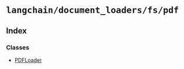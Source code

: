 `langchain/document_loaders/fs/pdf`
===================================

Index[​](#index "Direct link to Index")
---------------------------------------

### Classes[​](#classes "Direct link to Classes")

*   [PDFLoader](/docs/api/document_loaders_fs_pdf/classes/PDFLoader)